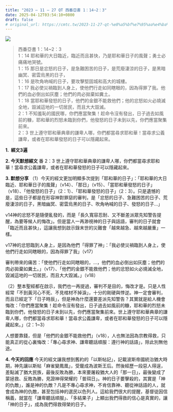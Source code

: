```yaml
---
title: "2023 – 11 – 27 QT 西番亞書 1：14~2：3"
date: 2025-04-12T03:54:10+0800
draft: false
# original_url: https://cmtc.tw/2023-11-27-qt-%e8%a5%bf%e7%95%aa%e4%ba%9e%e6%9b%b8-1%ef%bc%9a142%ef%bc%9a3
---
```


![](/images/qt.jpg)
> 西番亞書 1：14\~2：3  
> 1：14 耶和華的大日臨近，臨近而且甚快，乃是耶和華日子的風聲；勇士必痛痛地哭號。  
> 1：15 那日是忿怒的日子，是急難困苦的日子，是荒廢淒涼的日子，是黑暗幽冥、密雲烏黑的日子，  
> 1：16 是吹角吶喊的日子，要攻擊堅固城和高大的城樓。  
> 1：17 我必使災禍臨到人身上，使他們行走如同瞎眼的，因為得罪了我。他們的血必倒出如灰塵；他們的肉必拋棄如糞土。  
> 1：18 當耶和華發怒的日子，他們的金銀不能救他們；他的忿怒如火必燒滅全地，毀滅這地的一切居民，而且大大毀滅。  
> 2：1 不知羞恥的國民哪，你們應當聚集！趁命令沒有發出，日子過去如風前的糠，耶和華的烈怒未臨到你們，他發怒的日子未到以先，你們應當聚集前來。  
> 2：3 世上遵守耶和華典章的謙卑人哪，你們都當尋求耶和華！當尋求公義謙卑，或者在耶和華發怒的日子可以隱藏起來。

**1.  經文3遍**

**2. 今天默想經文**
番 2：3 世上遵守耶和華典章的謙卑人哪，你們都當尋求耶和華！當尋求公義謙卑，或者在耶和華發怒的日子可以隱藏起來。

**3. 默想分享**
（1）今天的經文更加明顯多次提到「耶和華的日子」：「耶和華的大日臨近、耶和華日子的風聲」（v14）、「那日」（v15）、「當耶和華發怒的日子」（v18）、「他發怒的日子」（2：1）、「耶和華發怒的日子」（2：3）。只是遺憾的是，這些日子都是在形容神對罪惡的審判，是「忿怒的日子、急難困苦的日子、荒廢淒涼的日子，黑暗幽冥、密雲烏黑的日子、吹角吶喊的日子、發怒的日子…」

v14神的忿怒不是隨便亂發的，而是「長久寬容忍耐、又不斷差派眾先知警告提醒，為要等候人的悔改」。但是當人一再渺視神的日子與話語，審判的日子就會「臨近而且甚快」，這讓我想到啟示錄末世的災難會「越來越急、越來越嚴重」一樣。

v17神的忿怒臨到人身上，是因為他們「得罪了神」：「我必使災禍臨到人身上，使他們行走如同瞎眼的，因為得罪了我」（v17）

審判帶來的痛苦：「使他們行走如同瞎眼的，…，他們的血必倒出如灰塵；他們的肉必拋棄如糞土。」（v17）、「他們的金銀不能救他們；他的忿怒如火必燒滅全地，毀滅這地的一切居民，而且大大毀滅。」（v18）

（2）整本聖經都在啟示，我們也一再提過，審判不是目的，悔改才是。只是人性經常「不到黃河心不死、不見棺材不掉淚」，十分的剛硬與悖逆。神一定會審判，而且已經定下「日子時辰」，但是神為什麼還要差派先知警告？其實就是給人機會悔改：「你們應當聚集！趁命令沒有發出，日子過去如風前的糠，耶和華的烈怒未臨到你們，他發怒的日子未到以先，你們應當聚集前來。世上遵守耶和華典章的謙卑人哪，你們都當尋求耶和華！當尋求公義謙卑，或者在耶和華發怒的日子可以隱藏起來。」（2：1\~3）

人想要靠錢，但是「他們的金銀不能救他們」（v18），人也無法因為宗教得救，只能真正的從心裏悔改：「專心尋求神、謙卑聽話順服：遵行神的話語」，除此別無他途。

**4. 今天的回應**
今天的經文讓我想到舊約的「以斯帖記」，記載波斯帝國統治猶大時期，神先讓以斯帖「麻雀變鳳凰」，受竉成為波斯王后。然後經歷一段惡人得逞，差點滅了猶大民族，最後反敗為勝，本來要屠殺猶大人的「那一日」，最後變成了蒙拯救、反敗為勝，見證神得榮耀的「普珥日」。神的日子要擊殺的，其實是「神的仇敵」，誰是神的仇敵？凡是不專心尋求神，不肯信靠神、聽從神話語的人，就會成為神的仇敵，甚至包括神的選民以色列人。這給我們很大的提醒，基督徒因信稱義，就當在「謙卑聽話順服」、「多結果子」上顯出我們得救的信心是真實的，讓「神的日子」，成為我們得救得榮的日子。
